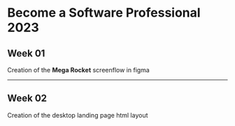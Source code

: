 # **Become a Software Professional 2023**

## **Week 01**

Creation of the **Mega Rocket** screenflow in figma

---

## **Week 02**

Creation of the desktop landing page html layout

